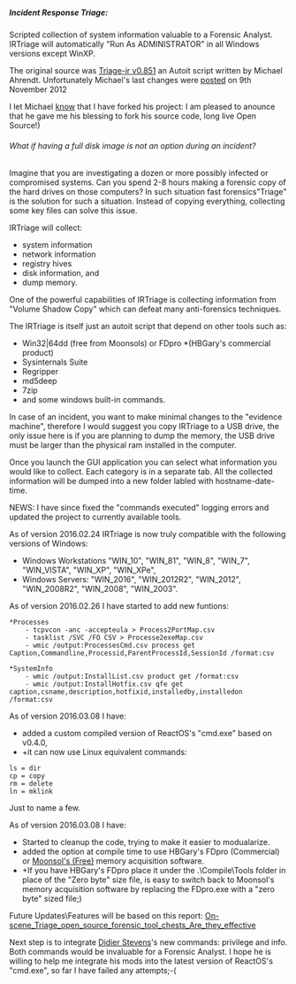 ##### Incident Response Triage:
Scripted collection of system information valuable to a Forensic Analyst. 
IRTriage will automatically "Run As ADMINISTRATOR" in all Windows versions except WinXP.

The original source was [Triage-ir v0.851](https://code.google.com/p/triage-ir/) an Autoit script written by Michael Ahrendt.
Unfortunately Michael's last changes were [posted](http://mikeahrendt.blogspot.ca/2012/01/automated-triage-utility.html) on 9th November 2012

I let Michael [know](http://mikeahrendt.blogspot.com/2012/01/automated-triage-utility.html?showComment=1455628200788#c6111030418808145121) that I have forked his project:
I am pleased to anounce that he gave me his blessing to fork his source code, long live Open Source!)

###### What if having a full disk image is not an option during an incident?
Imagine that you are investigating a dozen or more possibly infected or compromised systems.
Can you spend 2-8 hours making a forensic copy of the hard drives on those computers?
In such situation fast forensics\"Triage" is the solution for such a situation.
Instead of copying everything, collecting some key files can solve this issue.

IRTriage will collect:
- system information
- network information
- registry hives
- disk information, and
- dump memory.

One of the powerful capabilities of IRTriage is collecting information from "Volume Shadow Copy" which can defeat many anti-forensics techniques.

The IRTriage is itself just an autoit script that depend on other tools such as:
- Win32|64dd (free from Moonsols) or FDpro *(HBGary's commercial product)
- Sysinternals Suite
- Regripper
- md5deep
- 7zip
- and some windows built-in commands.

In case of an incident, you want to make minimal changes to the "evidence machine",
therefore I would suggest you copy IRTriage to a USB drive, the only issue here is if you are planning to dump the memory, the USB drive must be larger than the physical ram installed in the computer.

Once you launch the GUI application you can select what information you would like to collect.
Each category is in a separate tab.
All the collected information will be dumped into a new folder labled with hostname-date-time.

NEWS:
I have since fixed the "commands executed" logging errors and updated the project to currently available tools.

As of version 2016.02.24 IRTriage is now truly compatible with the following versions of Windows:
   - Windows Workstations "WIN_10", "WIN_81", "WIN_8", "WIN_7", "WIN_VISTA", "WIN_XP", "WIN_XPe",
   - Windows Servers: "WIN_2016", "WIN_2012R2", "WIN_2012", "WIN_2008R2", "WIN_2008", "WIN_2003".

As of version 2016.02.26 I have started to add new funtions:

	*Processes
		- tcpvcon -anc -accepteula > Process2PortMap.csv
		- tasklist /SVC /FO CSV > Processe2exeMap.csv
		- wmic /output:ProcessesCmd.csv process get Caption,Commandline,Processid,ParentProcessId,SessionId /format:csv

	*SystemInfo
		- wmic /output:InstallList.csv product get /format:csv
		- wmic /output:InstallHotfix.csv qfe get caption,csname,description,hotfixid,installedby,installedon /format:csv

As of version 2016.03.08 I have:
   - added a custom compiled version of ReactOS's "cmd.exe" based on v0.4.0, 
   -  +it can now use Linux equivalent commands:

	ls = dir
	cp = copy
	rm = delete
	ln = mklink

Just to name a few.

As of version 2016.03.08 I have:
   - Started to cleanup the code, trying to make it easier to modualarize.
   - added the option at compile time to use HBGary's FDpro (Commercial) or [Moonsol's (Free)](http://www.moonsols.com/downloads/1) memory acquisition software.
   - +If you have HBGary's FDpro place it under the .\Compile\Tools folder in place of the "Zero byte" size file, is easy to switch back to Moonsol's memory acquisition software by replacing the FDpro.exe with a "zero byte" sized file;) 

Future Updates\Features will be based on this report: [On-scene_Triage_open_source_forensic_tool_chests_Are_they_effective](http://www.researchgate.net/profile/Stavros_Shiaeles/publication/236681282_On-scene_Triage_open_source_forensic_tool_chests_Are_they_effective/links/00b4953ac91d0d0086000000.pdf?inViewer=true&pdfJsDownload=true&disableCoverPage=true&origin=publication_detail)

Next step is to integrate [Didier Stevens](http://blog.didierstevens.com/2015/12/13/windows-backup-privilege-cmd-exe/)'s new commands: privilege and info. Both commands would be invaluable for a Forensic Analyst. I hope he is willing to help me integrate his mods into the latest version of ReactOS's "cmd.exe", so far I have failed any attempts;-(


